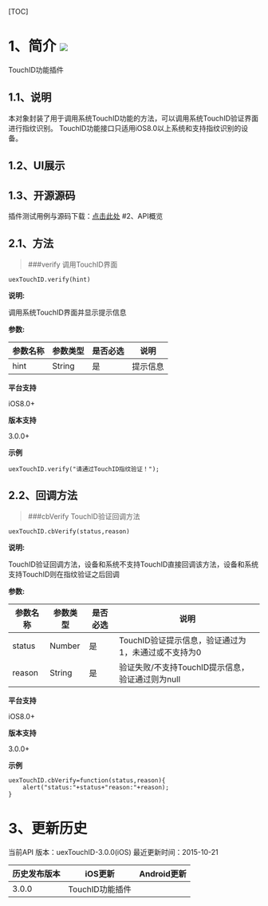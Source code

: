 [TOC]
# 1、简介 [![](http://appcan-download.oss-cn-beijing.aliyuncs.com/%E5%85%AC%E6%B5%8B%2Fgf.png)]()
TouchID功能插件
## 1.1、说明
 本对象封装了用于调用系统TouchID功能的方法，可以调用系统TouchID验证界面进行指纹识别。
 TouchID功能接口只适用iOS8.0以上系统和支持指纹识别的设备。
## 1.2、UI展示

## 1.3、开源源码
插件测试用例与源码下载：<a href="" target="_blank">点击此处</a>
#2、API概览
## 2.1、方法


> ###verify  调用TouchID界面

``
uexTouchID.verify(hint)
``

**说明:**

调用系统TouchID界面并显示提示信息

**参数:**

|  参数名称 | 参数类型  | 是否必选  |  说明 |
| ------------ | ------------ | ------------ | ------------ |
| hint | String | 是 | 提示信息 |

**平台支持**

iOS8.0+

**版本支持**

3.0.0+

**示例**

```
uexTouchID.verify("请通过TouchID指纹验证！");
```
## 2.2、回调方法


> ###cbVerify  TouchID验证回调方法

```
uexTouchID.cbVerify(status,reason)

```
**说明:**

TouchID验证回调方法，设备和系统不支持TouchID直接回调该方法，设备和系统支持TouchID则在指纹验证之后回调

**参数:**

|  参数名称 | 参数类型  | 是否必选  |  说明 |
| ------------ | ------------ | ------------ | ------------ |
| status | Number | 是 | TouchID验证提示信息，验证通过为1，未通过或不支持为0 |
| reason | String | 是 | 验证失败/不支持TouchID提示信息，验证通过则为null |

**平台支持**

iOS8.0+

**版本支持**

3.0.0+

**示例**

```
uexTouchID.cbVerify=function(status,reason){
	alert("status:"+status+"reason:"+reason);
}
```

# 3、更新历史
 当前API 版本：uexTouchID-3.0.0(iOS) 
 最近更新时间：2015-10-21
 
|  历史发布版本 | iOS更新  | Android更新|
| ------------ | ------------ | --------|
| 3.0.0  | TouchID功能插件  |  |
